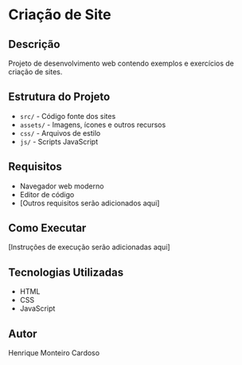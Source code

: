 # Criação de Site

## Descrição
Projeto de desenvolvimento web contendo exemplos e exercícios de criação de sites.

## Estrutura do Projeto
- `src/` - Código fonte dos sites
- `assets/` - Imagens, ícones e outros recursos
- `css/` - Arquivos de estilo
- `js/` - Scripts JavaScript

## Requisitos
- Navegador web moderno
- Editor de código
- [Outros requisitos serão adicionados aqui]

## Como Executar
[Instruções de execução serão adicionadas aqui]

## Tecnologias Utilizadas
- HTML
- CSS
- JavaScript

## Autor
Henrique Monteiro Cardoso
